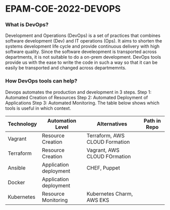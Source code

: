 # EPAM-COE-2022-DEVOPS

### What is DevOps?
Development and Operations (DevOps) is a set of practices that combines software development (Dev) and IT operations (Ops). It aims to shorten the systems 
development life cycle and provide continuous delivery with high software quality. Since the software develeopment is transported across departments, it is not 
suitable to do a on-prem development. DevOps tools provide us with the ease to write the code in such a way so that it can be easily be transported and changed across 
departmemnts.

### How DevOps tools can help?

Devops automates the production and development in 3 steps. 
  Step 1: Automated Creation of Resources
  Step 2: Automated Deployment of Applications
  Step 3: Automated Monitoring.
The table below shows which tools is useful in which context.

| Technology    | Automation Level          | Alternatives                     | Path in Repo|
| ------------- | --------------------      | -------------------------        |----------   |
| Vagrant       | Resource Creation         | Terraform, AWS CLOUD Formation   |             |
| Terraform     | Resource Creation         | Vagrant, AWS CLOUD FOrmation     |             |
|Ansible        | Application deployment    | CHEF, Puppet                     |             |     
|Docker         | Application deployment    |                                  |             |             
|Kubernetes     | Resource Monitoring       | Kubernetes Charm, AWS EKS        |             |
